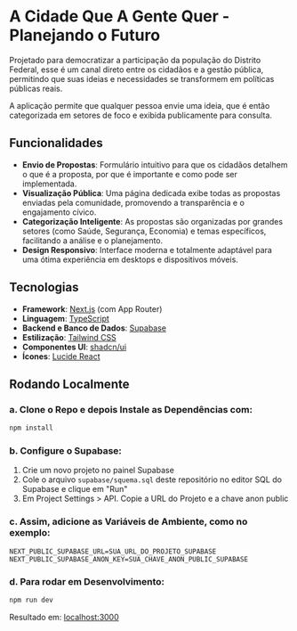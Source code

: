 # A Cidade Que A Gente Quer - Planejando o Futuro
Projetado para democratizar a participação da população do Distrito Federal, esse é um canal direto entre os cidadãos e a gestão pública, permitindo que suas ideias e necessidades se transformem em políticas públicas reais.

A aplicação permite que qualquer pessoa envie uma ideia, que é então categorizada em setores de foco e exibida publicamente para consulta.

## Funcionalidades
  - **Envio de Propostas**: Formulário intuitivo para que os cidadãos detalhem o que é a proposta, por que é importante e como pode ser implementada.
  - **Visualização Pública**: Uma página dedicada exibe todas as propostas enviadas pela comunidade, promovendo a transparência e o engajamento cívico.
  - **Categorização Inteligente**: As propostas são organizadas por grandes setores (como Saúde, Segurança, Economia) e temas específicos, facilitando a análise e o planejamento.
  - **Design Responsivo**: Interface moderna e totalmente adaptável para uma ótima experiência em desktops e dispositivos móveis.

## Tecnologias
  - **Framework**: [Next.js](https://nextjs.org/) (com App Router)
  - **Linguagem**: [TypeScript](https://www.typescriptlang.org/)
  - **Backend e Banco de Dados**: [Supabase](https://supabase.io/)
  - **Estilização**: [Tailwind CSS](https://tailwindcss.com/)
  - **Componentes UI**: [shadcn/ui](https://ui.shadcn.com/)
  - **Ícones**: [Lucide React](https://lucide.dev/)

## Rodando Localmente
### a. Clone o Repo e depois Instale as Dependências com:
```bash
npm install
```
### b. Configure o Supabase:
  1. Crie um novo projeto no painel Supabase
  2. Cole o arquivo `supabase/squema.sql` deste repositório no editor SQL do Supabase e clique em "Run"
  3. Em Project Settings > API. Copie a URL do Projeto e a chave anon public
### c. Assim, adicione as Variáveis de Ambiente, como no exemplo:
```env
NEXT_PUBLIC_SUPABASE_URL=SUA_URL_DO_PROJETO_SUPABASE
NEXT_PUBLIC_SUPABASE_ANON_KEY=SUA_CHAVE_ANON_PUBLIC_SUPABASE
```
### d. Para rodar em Desenvolvimento:
```bash
npm run dev
```
Resultado em: [localhost:3000](http://localhost:3000)
